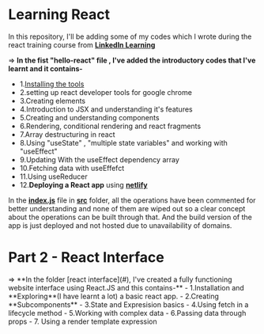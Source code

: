 # Learning React

In this repository, I'll be adding some of my codes which I wrote during the react training course
from [**LinkedIn Learning**](https://www.linkedin.com/learning/me)


=> **In the fist "hello-react" file , I've added the introductory codes that I've learnt and it contains-**
   - 1.[Installing the tools](https://reactjs.org/docs/create-a-new-react-app.html)
   - 2.setting up react developer tools for google chrome
   - 3.Creating elements 
   - 4.Introduction to JSX and understanding it's features
   - 5.Creating and understanding components
   - 6.Rendering, conditional rendering and react fragments
   - 7.Array destructuring in react
   - 8.Using "useState" , "multiple state variables" and working with "useEffect"
   - 9.Updating With the useEffect dependency array
   - 10.Fetching data with useEffefct
   - 11.Using useReducer
   - 12.**Deploying a React app** using [**netlify**](https://app.netlify.com/teams/pegasus-01/overview)


In the [**index.js**](https://github.com/Pegasus-01/Learning-React/tree/main/hello-react/src) file in [**src**](https://github.com/Pegasus-01/Learning-React/blob/main/hello-react/src/index.js) folder, all the operations have been commented for better understanding and none of them are wiped out so a clear concept about the operations can be built through that. And the build version of the app is just deployed and not hosted due to unavailability of domains.

<h1>Part 2 - React Interface</h1>
=> **In the folder [react interface](#), I've created a fully functioning website interface using React.JS and this contains-**
   - 1.Installation and **Exploring**(I have learnt a lot) a basic react app.
   - 2.Creating **Subcomponents**
   - 3.State and Expresision basics
   - 4.Using fetch in a lifecycle method
   - 5.Working with complex data
   - 6.Passing data through props
   - 7. Using a render template expression 
